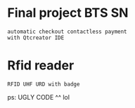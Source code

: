 # Final project BTS SN
	automatic checkout contactless payment
	with Qtcreator IDE

# Rfid reader
	RFID UHF URD with badge

ps: UGLY CODE ^^ lol
